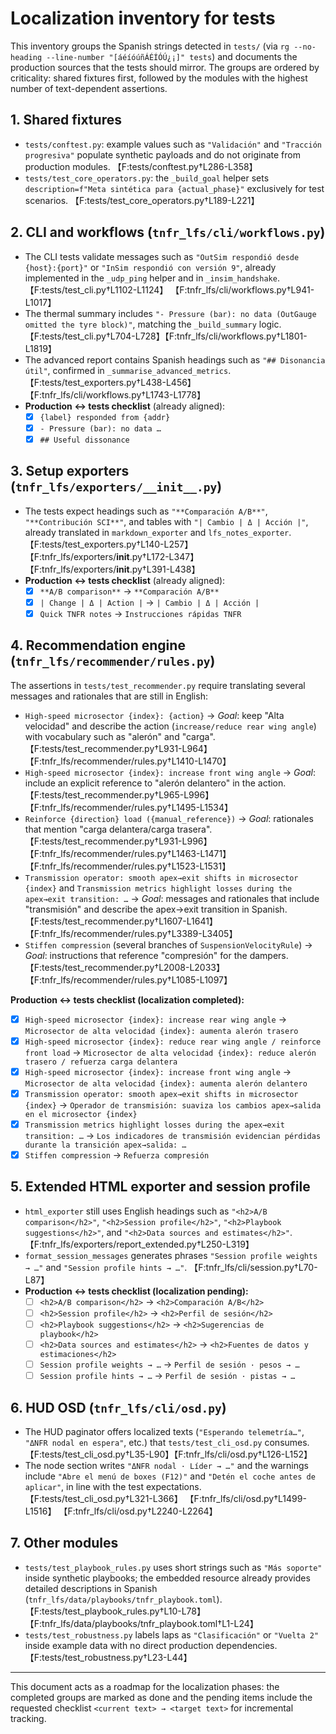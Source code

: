# Localization inventory for tests

This inventory groups the Spanish strings detected in `tests/` (via
`rg --no-heading --line-number "[áéíóúñÁÉÍÓÚ¿¡]" tests`) and documents the
production sources that the tests should mirror. The groups are ordered by
criticality: shared fixtures first, followed by the modules with the highest
number of text-dependent assertions.

## 1. Shared fixtures
- `tests/conftest.py`: example values such as `"Validación"` and
  `"Tracción progresiva"` populate synthetic payloads and do not originate from
  production modules. 【F:tests/conftest.py†L286-L358】
- `tests/test_core_operators.py`: the `_build_goal` helper sets
  `description=f"Meta sintética para {actual_phase}"` exclusively for test
  scenarios. 【F:tests/test_core_operators.py†L189-L221】

## 2. CLI and workflows (`tnfr_lfs/cli/workflows.py`)
- The CLI tests validate messages such as `"OutSim respondió desde {host}:{port}"`
  or `"InSim respondió con versión 9"`, already implemented in the `_udp_ping`
  helper and in `_insim_handshake`. 【F:tests/test_cli.py†L1102-L1124】
  【F:tnfr_lfs/cli/workflows.py†L941-L1017】
- The thermal summary includes `"- Pressure (bar): no data (OutGauge omitted the
  tyre block)"`, matching the `_build_summary` logic.
  【F:tests/test_cli.py†L704-L728】【F:tnfr_lfs/cli/workflows.py†L1801-L1819】
- The advanced report contains Spanish headings such as `"## Disonancia útil"`,
  confirmed in `_summarise_advanced_metrics`.
  【F:tests/test_exporters.py†L438-L456】【F:tnfr_lfs/cli/workflows.py†L1743-L1778】
- **Production ↔ tests checklist** (already aligned):
  - [x] `{label} responded from {addr}`
  - [x] `- Pressure (bar): no data …`
  - [x] `## Useful dissonance`

## 3. Setup exporters (`tnfr_lfs/exporters/__init__.py`)
- The tests expect headings such as `"**Comparación A/B**"`,
  `"**Contribución SCI**"`, and tables with `"| Cambio | Δ | Acción |"`, already
  translated in `markdown_exporter` and `lfs_notes_exporter`.
  【F:tests/test_exporters.py†L140-L257】
  【F:tnfr_lfs/exporters/__init__.py†L172-L347】
  【F:tnfr_lfs/exporters/__init__.py†L391-L438】
- **Production ↔ tests checklist** (already aligned):
  - [x] `**A/B comparison**` → `**Comparación A/B**`
  - [x] `| Change | Δ | Action |` → `| Cambio | Δ | Acción |`
  - [x] `Quick TNFR notes` → `Instrucciones rápidas TNFR`

## 4. Recommendation engine (`tnfr_lfs/recommender/rules.py`)
The assertions in `tests/test_recommender.py` require translating several
messages and rationales that are still in English:

- `High-speed microsector {index}: {action}` → _Goal_: keep "Alta velocidad" and
  describe the action (`increase/reduce rear wing angle`) with vocabulary such
  as "alerón" and "carga".【F:tests/test_recommender.py†L931-L964】
  【F:tnfr_lfs/recommender/rules.py†L1410-L1470】
- `High-speed microsector {index}: increase front wing angle` → _Goal_: include
  an explicit reference to "alerón delantero" in the action.
  【F:tests/test_recommender.py†L965-L996】
  【F:tnfr_lfs/recommender/rules.py†L1495-L1534】
- `Reinforce {direction} load ({manual_reference})` → _Goal_: rationales that
  mention "carga delantera/carga trasera".
  【F:tests/test_recommender.py†L931-L996】
  【F:tnfr_lfs/recommender/rules.py†L1463-L1471】
  【F:tnfr_lfs/recommender/rules.py†L1523-L1531】
- `Transmission operator: smooth apex→exit shifts in microsector {index}` and
  `Transmission metrics highlight losses during the apex→exit transition: …` →
  _Goal_: messages and rationales that include "transmisión" and describe the
  apex→exit transition in Spanish.
  【F:tests/test_recommender.py†L1607-L1641】
  【F:tnfr_lfs/recommender/rules.py†L3389-L3405】
- `Stiffen compression` (several branches of `SuspensionVelocityRule`) → _Goal_:
  instructions that reference "compresión" for the dampers.
  【F:tests/test_recommender.py†L2008-L2033】
  【F:tnfr_lfs/recommender/rules.py†L1085-L1097】

**Production ↔ tests checklist (localization completed):**
- [x] `High-speed microsector {index}: increase rear wing angle` → `Microsector
  de alta velocidad {index}: aumenta alerón trasero`
- [x] `High-speed microsector {index}: reduce rear wing angle / reinforce front
  load` → `Microsector de alta velocidad {index}: reduce alerón trasero /
  refuerza carga delantera`
- [x] `High-speed microsector {index}: increase front wing angle` → `Microsector
  de alta velocidad {index}: aumenta alerón delantero`
- [x] `Transmission operator: smooth apex→exit shifts in microsector {index}` →
  `Operador de transmisión: suaviza los cambios apex→salida en el microsector
  {index}`
- [x] `Transmission metrics highlight losses during the apex→exit transition:
  …` → `Los indicadores de transmisión evidencian pérdidas durante la transición
  apex→salida: …`
- [x] `Stiffen compression` → `Refuerza compresión`

## 5. Extended HTML exporter and session profile
- `html_exporter` still uses English headings such as `"<h2>A/B comparison</h2>"`,
  `"<h2>Session profile</h2>"`, `"<h2>Playbook suggestions</h2>"`, and
  `"<h2>Data sources and estimates</h2>"`.
  【F:tnfr_lfs/exporters/report_extended.py†L250-L319】
- `format_session_messages` generates phrases `"Session profile weights → …"`
  and `"Session profile hints → …"`.
  【F:tnfr_lfs/cli/session.py†L70-L87】
- **Production ↔ tests checklist (localization pending):**
  - [ ] `<h2>A/B comparison</h2>` → `<h2>Comparación A/B</h2>`
  - [ ] `<h2>Session profile</h2>` → `<h2>Perfil de sesión</h2>`
  - [ ] `<h2>Playbook suggestions</h2>` → `<h2>Sugerencias de playbook</h2>`
  - [ ] `<h2>Data sources and estimates</h2>` → `<h2>Fuentes de datos y estimaciones</h2>`
  - [ ] `Session profile weights → …` → `Perfil de sesión · pesos → …`
  - [ ] `Session profile hints → …` → `Perfil de sesión · pistas → …`

## 6. HUD OSD (`tnfr_lfs/cli/osd.py`)
- The HUD paginator offers localized texts (`"Esperando telemetría…"`,
  `"ΔNFR nodal en espera"`, etc.) that `tests/test_cli_osd.py` consumes.
  【F:tests/test_cli_osd.py†L35-L90】【F:tnfr_lfs/cli/osd.py†L126-L152】
- The node section writes `"ΔNFR nodal · Líder → …"` and the warnings include
  `"Abre el menú de boxes (F12)"` and `"Detén el coche antes de aplicar"`, in
  line with the test expectations.
  【F:tests/test_cli_osd.py†L321-L366】
  【F:tnfr_lfs/cli/osd.py†L1499-L1516】
  【F:tnfr_lfs/cli/osd.py†L2240-L2264】

## 7. Other modules
- `tests/test_playbook_rules.py` uses short strings such as `"Más soporte"`
  inside synthetic playbooks; the embedded resource already provides detailed
  descriptions in Spanish (`tnfr_lfs/data/playbooks/tnfr_playbook.toml`).
  【F:tests/test_playbook_rules.py†L10-L78】
  【F:tnfr_lfs/data/playbooks/tnfr_playbook.toml†L1-L24】
- `tests/test_robustness.py` labels laps as `"Clasificación"` or `"Vuelta 2"`
  inside example data with no direct production dependencies.
  【F:tests/test_robustness.py†L23-L44】

---

This document acts as a roadmap for the localization phases: the completed
groups are marked as done and the pending items include the requested checklist
`<current text> → <target text>` for incremental tracking.
